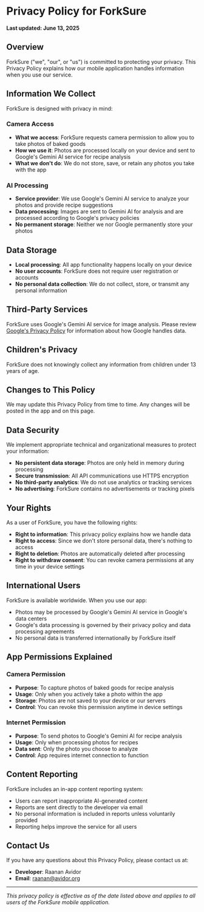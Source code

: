 # Privacy Policy for ForkSure

**Last updated: June 13, 2025**

## Overview
ForkSure ("we", "our", or "us") is committed to protecting your privacy. This Privacy Policy explains how our mobile application handles information when you use our service.

## Information We Collect
ForkSure is designed with privacy in mind:

### Camera Access
- **What we access**: ForkSure requests camera permission to allow you to take photos of baked goods
- **How we use it**: Photos are processed locally on your device and sent to Google's Gemini AI service for recipe analysis
- **What we don't do**: We do not store, save, or retain any photos you take with the app

### AI Processing
- **Service provider**: We use Google's Gemini AI service to analyze your photos and provide recipe suggestions
- **Data processing**: Images are sent to Gemini AI for analysis and are processed according to Google's privacy policies
- **No permanent storage**: Neither we nor Google permanently store your photos

## Data Storage
- **Local processing**: All app functionality happens locally on your device
- **No user accounts**: ForkSure does not require user registration or accounts
- **No personal data collection**: We do not collect, store, or transmit any personal information

## Third-Party Services
ForkSure uses Google's Gemini AI service for image analysis. Please review [Google's Privacy Policy](https://policies.google.com/privacy) for information about how Google handles data.

## Children's Privacy
ForkSure does not knowingly collect any information from children under 13 years of age.

## Changes to This Policy
We may update this Privacy Policy from time to time. Any changes will be posted in the app and on this page.

## Data Security
We implement appropriate technical and organizational measures to protect your information:
- **No persistent data storage**: Photos are only held in memory during processing
- **Secure transmission**: All API communications use HTTPS encryption  
- **No third-party analytics**: We do not use analytics or tracking services
- **No advertising**: ForkSure contains no advertisements or tracking pixels

## Your Rights
As a user of ForkSure, you have the following rights:
- **Right to information**: This privacy policy explains how we handle data
- **Right to access**: Since we don't store personal data, there's nothing to access
- **Right to deletion**: Photos are automatically deleted after processing
- **Right to withdraw consent**: You can revoke camera permissions at any time in your device settings

## International Users
ForkSure is available worldwide. When you use our app:
- Photos may be processed by Google's Gemini AI service in Google's data centers
- Google's data processing is governed by their privacy policy and data processing agreements
- No personal data is transferred internationally by ForkSure itself

## App Permissions Explained
### Camera Permission
- **Purpose**: To capture photos of baked goods for recipe analysis
- **Usage**: Only when you actively take a photo within the app
- **Storage**: Photos are not saved to your device or our servers
- **Control**: You can revoke this permission anytime in device settings

### Internet Permission  
- **Purpose**: To send photos to Google's Gemini AI for recipe analysis
- **Usage**: Only when processing photos for recipes
- **Data sent**: Only the photo you choose to analyze
- **Control**: App requires internet connection to function

## Content Reporting
ForkSure includes an in-app content reporting system:
- Users can report inappropriate AI-generated content
- Reports are sent directly to the developer via email
- No personal information is included in reports unless voluntarily provided
- Reporting helps improve the service for all users

## Contact Us
If you have any questions about this Privacy Policy, please contact us at:
- **Developer**: Raanan Avidor
- **Email**: raanan@avidor.org

---

*This privacy policy is effective as of the date listed above and applies to all users of the ForkSure mobile application.* 